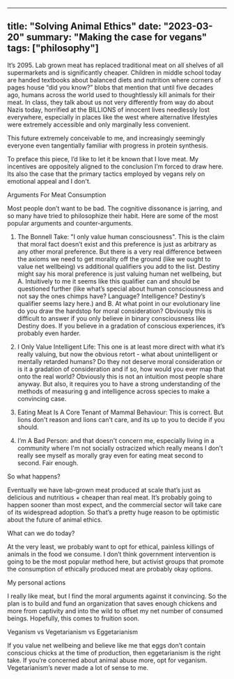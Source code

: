 
---
title: "Solving Animal Ethics"
date: "2023-03-20"
summary: "Making the case for vegans"
tags: ["philosophy"]
---

It’s 2095. Lab grown meat has replaced traditional meat on all shelves of all supermarkets and is significantly cheaper. Children in middle school today are handed textbooks about balanced diets and nutrition where corners of pages house “did you know?” blobs that mention that until five decades ago, humans across the world used to thoughtlessly kill animals for their meat. In class, they talk about us not very differently from way do about Nazis today, horrified at the BILLIONS of innocent lives needlessly lost everywhere, especially in places like the west where alternative lifestyles were extremely accessible and only marginally less convenient.

This future extremely conceivable to me, and increasingly seemingly everyone even tangentially familiar with progress in protein synthesis. 

To preface this piece, I’d like to let it be known that I love meat. My incentives are oppositely aligned to the conclusion I’m forced to draw 
here. Its also the case that the primary tactics employed by vegans rely on emotional appeal and I don't.

Arguments For Meat Consumption

Most people don’t want to be bad. The cognitive dissonance is jarring, and so many have tried to philosophize their habit. Here are some of the most popular arguments and counter-arguments.

1. The Bonnell Take: "I only value human consciousness". This is the claim that moral fact doesn’t exist and this preference is just as arbitrary as any other moral preference. But there is a very real difference between the axioms we need to get morality off the ground (like we ought to value net wellbeing) vs additional qualifiers you add to the list. Destiny might say his moral preference is just valuing human net wellbeing, but A. Intuitively to me it seems like this qualifier can and should be questioned further (like what’s special about human consciousness and not say the ones chimps have? Language? Intelligence? Destiny’s qualifier seems lazy here.) and B. At what point in our evolutionary line do you draw the hardstop for moral consideration? Obviously this is difficult to answer if you only believe in binary consciousness like Destiny does. If you believe in a gradation of conscious experiences, it’s probably even harder.

2. I Only Value Intelligent Life: This one is at least more direct with what it’s really valuing, but now the obvious retort - what about unintelligent or mentally retarded humans? Do they not deserve moral consideration or is it a gradation of consideration and if so, how would you ever map that onto the real world? Obviously this is not an intuition most people share anyway. But also, it requires you to have a strong understanding of the methods of measuring g and intelligence across species to make a convincing case. 

3. Eating Meat Is A Core Tenant of Mammal Behaviour: This is correct. But lions don't reason and lions can't care, and its up to you to decide if you should. 

4. I’m A Bad Person: and that doesn't concern me, especially living in a community where I'm not socially ostracized which really means I don't really see myself as morally gray even for eating meat second to second. Fair enough.

So what happens?

Eventually we have lab-grown meat produced at scale that’s just as delicious and nutritious + cheaper than real meat. It’s probably going to happen sooner than most expect, and the commercial sector will take care of its widespread adoption. So that’s a pretty huge reason to be optimistic about the future of animal ethics.

What can we do today?

At the very least, we probably want to opt for ethical, painless killings of animals in the food we consume. I don’t think government intervention is going to be the most popular method here, but activist groups that promote the consumption of ethically produced meat are probably okay options.

My personal actions

I really like meat, but I find the moral arguments against it convincing. So the plan is to build and fund an organization that saves enough chickens and more from captivity and into the wild to offset my net number of consumed beings. Hopefully, this comes to fruition soon.

Veganism vs Vegetarianism vs Eggetarianism

If you value net wellbeing and believe like me that eggs don’t contain conscious chicks at the time of production, then eggetarianism is the right take. If you’re concerned about animal abuse more, opt for veganism. Vegetarianism’s never made a lot of sense to me.